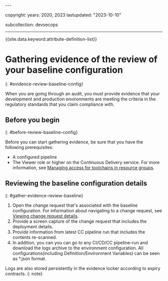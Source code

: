 <evidence>---

copyright:
  years:  2020, 2023
lastupdated: "2023-10-10"

subcollection: devsecops

---

{{site.data.keyword.attribute-definition-list}}

# Gathering evidence of the review of your baseline configuration
{: #evidence-review-baseline-config}

When you are going through an audit, you must provide evidence that your development and production environments are meeting the criteria in the regulatory standards that you claim compliance with.

## Before you begin
{: #before-review-baseline-config}

Before you can start gathering evidence, be sure that you have the following prerequisites:

* A configured pipeline
* The Viewer role or higher on the Continuous Delivery service. For more information, see [Managing access for toolchains in resource groups](/docs/ContinuousDelivery?topic=ContinuousDelivery-toolchains-iam-security).

## Reviewing the baseline configuration details
{: #gather-evidence-review-baseline}

1. Open the change request that's associated with the baseline configuration. For information about navigating to a change request, see [Viewing change request details](/docs/devsecops?topic=devsecops-evidence-change-request).
2. Provide a screen capture of the change request that includes the deployment details.
3. Provide information from latest CC pipeline run that includes the contents re-scanned.
4. In addition, you can you can go to any CI/CD/CC pipeline-run and download the logs archive to the environment configuration. All configurations(including Definition/Environment Variables) can be seen as *.json format.

Logs are also stored persistently in the evidence locker according to expiry contracts. {: note}
